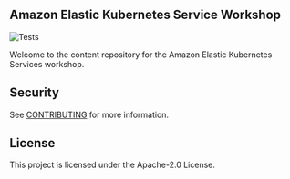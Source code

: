 ## Amazon Elastic Kubernetes Service Workshop

![Tests](https://github.com/aws-samples/eks-workshop-v2/actions/workflows/ci/badge.svg)

Welcome to the content repository for the Amazon Elastic Kubernetes Services workshop.

## Security

See [CONTRIBUTING](CONTRIBUTING.md#security-issue-notifications) for more information.

## License

This project is licensed under the Apache-2.0 License.

